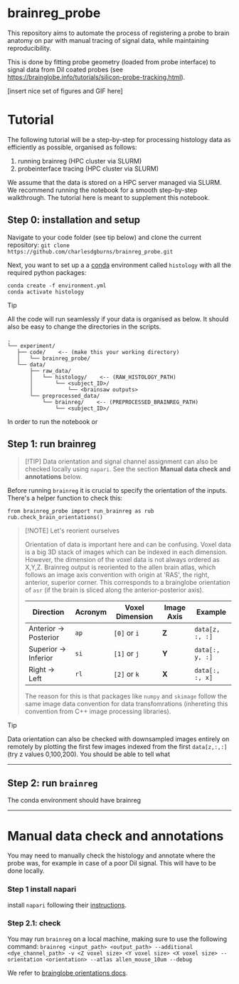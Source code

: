 # brainreg_probe
This repository aims to automate the process of registering a probe to brain anatomy on par with manual tracing of signal data, while maintaining reproducibility. 

This is done by fitting probe geometry (loaded from probe interface) to signal data from Dil coated probes (see https://brainglobe.info/tutorials/silicon-probe-tracking.html).


[insert nice set of figures and GIF here]

# Tutorial
The following tutorial will be a step-by-step for processing histology data as efficiently as possible, organised as follows:

1. running brainreg (HPC cluster via SLURM)
2. probeinterface tracing (HPC cluster via SLURM)

We assume that the data is stored on a HPC server managed via SLURM. We recommend running the notebook for a smooth step-by-step walkthrough.
The tutorial here is meant to supplement this notebook.

## Step 0: installation and setup

Navigate to your code folder (see tip below) and clone the current repository:
```git clone https://github.com/charlesdgburns/brainreg_probe.git ```

Next, you want to set up a a [conda](https://www.anaconda.com/docs/getting-started/miniconda/install) environment called `histology` with all the required python packages:
```
conda create -f environment.yml 
conda activate histology
``` 


>[!TIP]
> All the code will run seamlessly if your data is organised as below. It should also be easy to change the directories in the scripts.
>```
>.
>└── experiment/ 
>    ├── code/    <-- (make this your working directory)
>    │   └── brainreg_probe/  
>    └── data/ 
>        ├── raw_data/
>        │   └── histology/    <-- (RAW_HISTOLOGY_PATH)
>        │       └── <subject_ID>/
>        │           └── <brainsaw outputs>
>        └── preprocessed_data/
>            └── brainreg/    <-- (PREPROCESSED_BRAINREG_PATH)
>                └── <subject_ID>/ 
>```

In order to run the notebook or 
``` ```

## Step 1: run brainreg

>[!TIP] Data orientation and signal channel assignment can also be checked locally using `napari`. See the section **Manual data check and annotations** below.

Before running `brainreg` it is crucial to specify the orientation of the inputs. There's a helper function to check this:

```
from brainreg_probe import run_brainreg as rub  
rub.check_brain_orientations() 
```

> [!NOTE] Let's reorient ourselves
> 
> Orientation of data is important here and can be confusing. Voxel data is a big 3D stack of images which can be indexed in each dimension. However, the dimension of the voxel data is not always ordered as X,Y,Z.
>Brainreg output is reoriented to the allen brain atlas, which follows an image axis convention with origin at 'RAS', the right, anterior, superior corner. This corresponds to a brainglobe orientation of `asr` (if the brain is sliced along the anterior-posterior axis).
>
> | Direction | Acronym | Voxel Dimension | Image Axis | Example |
> |-----------|---------|-----------------|------------|---------|
> | Anterior → Posterior | `ap` | `[0]` or `i` | **Z** | `data[z, :, :]` |
> | Superior → Inferior | `si` | `[1]` or `j` | **Y** | `data[:, y, :]` |
> | Right → Left | `rl` | `[2]` or `k` | **X** | `data[:, :, x]` |
>
> The reason for this is that packages like `numpy` and `skimage` follow the same image data convention for data transfomrations (inhereting this convention from C++ image processing libraries).


>[!TIP] 
> Data orientation can also be checked with downsampled images entirely on remotely by plotting the first few images indexed from the first `data[z,:,:]` (try z values 0,100,200). You should be able to tell what 

---
## Step 2: run `brainreg`
The conda environment should have brainreg 

---

# Manual data check and annotations
You may need to manually check the histology and annotate where the probe was, for example in case of a poor Dil signal.
This will have to be done locally.

### Step 1 install napari
install `napari` following their [instructions](https://napari.org/dev/tutorials/fundamentals/installation.html). 

### Step 2.1: check 

You may run `brainreg` on a local machine, making sure to use the following command:
```brainreg <input_path> <output_path> --additional <dye_channel_path> -v <Z voxel size> <Y voxel size> <X voxel size> --orientation <orientation> --atlas allen_mouse_10um --debug```

We refer to [brainglobe orientations docs](https://brainglobe.info/documentation/setting-up/image-definition.html).

